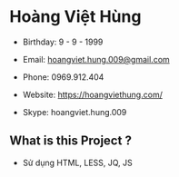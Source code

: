 # Hoàng Việt Hùng

-   Birthday: 9 - 9 - 1999

-   Email: hoangviet.hung.009@gmail.com

-   Phone: 0969.912.404

-   Website: https://hoangviethung.com/

-   Skype: hoangviet.hung.009

## What is this Project ?

-   Sử dụng HTML, LESS, JQ, JS
